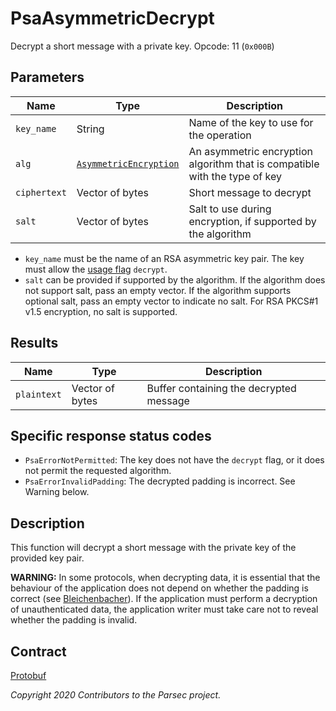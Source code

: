 # PsaAsymmetricDecrypt

Decrypt a short message with a private key. Opcode: 11 (`0x000B`)

## Parameters

| Name         | Type                                                                      | Description                                                                |
|--------------|---------------------------------------------------------------------------|----------------------------------------------------------------------------|
| `key_name`   | String                                                                    | Name of the key to use for the operation                                   |
| `alg`        | [`AsymmetricEncryption`](psa_algorithm.md#asymmetricencryption-algorithm) | An asymmetric encryption algorithm that is compatible with the type of key |
| `ciphertext` | Vector of bytes                                                           | Short message to decrypt                                                   |
| `salt`       | Vector of bytes                                                           | Salt to use during encryption, if supported by the algorithm               |

- `key_name` must be the name of an RSA asymmetric key pair. The key must allow the [usage
   flag](psa_key_attributes.md#usageflags-type) `decrypt`.
- `salt` can be provided if supported by the algorithm. If the algorithm does not support salt, pass
   an empty vector. If the algorithm supports optional salt, pass an empty vector to indicate no
   salt. For RSA PKCS#1 v1.5 encryption, no salt is supported.

## Results

| Name        | Type            | Description                             |
|-------------|-----------------|-----------------------------------------|
| `plaintext` | Vector of bytes | Buffer containing the decrypted message |

## Specific response status codes

- `PsaErrorNotPermitted`: The key does not have the `decrypt` flag, or it does not permit the
   requested algorithm.
- `PsaErrorInvalidPadding`: The decrypted padding is incorrect. See Warning below.

## Description

This function will decrypt a short message with the private key of the provided key pair.

**WARNING:** In some protocols, when decrypting data, it is essential that the behaviour of the
application does not depend on whether the padding is correct (see
[Bleichenbacher](https://link.springer.com/content/pdf/10.1007/bfb0055716.pdf)). If the application
must perform a decryption of unauthenticated data, the application writer must take care not to
reveal whether the padding is invalid.

## Contract

[Protobuf](https://github.com/parallaxsecond/parsec-operations/blob/master/protobuf/psa_asymmetric_decrypt.proto)

*Copyright 2020 Contributors to the Parsec project.*
